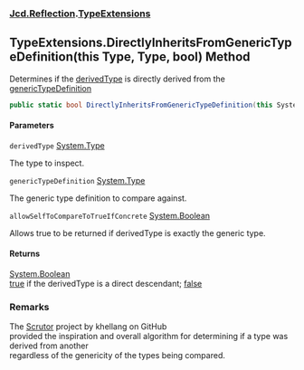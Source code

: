 ### [Jcd.Reflection](Jcd.Reflection.md 'Jcd.Reflection').[TypeExtensions](TypeExtensions.md 'Jcd.Reflection.TypeExtensions')

## TypeExtensions.DirectlyInheritsFromGenericTypeDefinition(this Type, Type, bool) Method

Determines if the [derivedType](TypeExtensions.DirectlyInheritsFromGenericTypeDefinition.qE66oTVx3GVuaGUl6VtNHQ.md#Jcd.Reflection.TypeExtensions.DirectlyInheritsFromGenericTypeDefinition(thisSystem.Type,System.Type,bool).derivedType 'Jcd.Reflection.TypeExtensions.DirectlyInheritsFromGenericTypeDefinition(this System.Type, System.Type, bool).derivedType') is directly derived from the [genericTypeDefinition](TypeExtensions.DirectlyInheritsFromGenericTypeDefinition.qE66oTVx3GVuaGUl6VtNHQ.md#Jcd.Reflection.TypeExtensions.DirectlyInheritsFromGenericTypeDefinition(thisSystem.Type,System.Type,bool).genericTypeDefinition 'Jcd.Reflection.TypeExtensions.DirectlyInheritsFromGenericTypeDefinition(this System.Type, System.Type, bool).genericTypeDefinition')

```csharp
public static bool DirectlyInheritsFromGenericTypeDefinition(this System.Type derivedType, System.Type genericTypeDefinition, bool allowSelfToCompareToTrueIfConcrete=false);
```
#### Parameters

<a name='Jcd.Reflection.TypeExtensions.DirectlyInheritsFromGenericTypeDefinition(thisSystem.Type,System.Type,bool).derivedType'></a>

`derivedType` [System.Type](https://docs.microsoft.com/en-us/dotnet/api/System.Type 'System.Type')

The type to inspect.

<a name='Jcd.Reflection.TypeExtensions.DirectlyInheritsFromGenericTypeDefinition(thisSystem.Type,System.Type,bool).genericTypeDefinition'></a>

`genericTypeDefinition` [System.Type](https://docs.microsoft.com/en-us/dotnet/api/System.Type 'System.Type')

The generic type definition to compare against.

<a name='Jcd.Reflection.TypeExtensions.DirectlyInheritsFromGenericTypeDefinition(thisSystem.Type,System.Type,bool).allowSelfToCompareToTrueIfConcrete'></a>

`allowSelfToCompareToTrueIfConcrete` [System.Boolean](https://docs.microsoft.com/en-us/dotnet/api/System.Boolean 'System.Boolean')

Allows true to be returned if derivedType is exactly the generic type.

#### Returns

[System.Boolean](https://docs.microsoft.com/en-us/dotnet/api/System.Boolean 'System.Boolean')  
[true](https://docs.microsoft.com/en-us/dotnet/csharp/language-reference/builtin-types/bool 'https://docs.microsoft.com/en-us/dotnet/csharp/language-reference/builtin-types/bool') if the derivedType is a direct descendant; [false](https://docs.microsoft.com/en-us/dotnet/csharp/language-reference/builtin-types/bool 'https://docs.microsoft.com/en-us/dotnet/csharp/language-reference/builtin-types/bool')

### Remarks

The [Scrutor](https://github.com/khellang/Scrutor 'https://github.com/khellang/Scrutor') project by khellang on GitHub  
provided the inspiration and overall algorithm for determining if a type was derived from another  
regardless of the genericity of the types being compared.